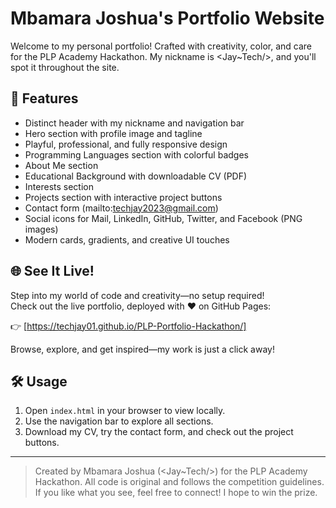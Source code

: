# Mbamara Joshua's Portfolio Website

Welcome to my personal portfolio! Crafted with creativity, color, and care for the PLP Academy Hackathon. My nickname is <Jay~Tech/>, and you'll spot it throughout the site.

## 🚀 Features
- Distinct header with my nickname and navigation bar
- Hero section with profile image and tagline
- Playful, professional, and fully responsive design
- Programming Languages section with colorful badges
- About Me section
- Educational Background with downloadable CV (PDF)
- Interests section
- Projects section with interactive project buttons
- Contact form (mailto:techjay2023@gmail.com)
- Social icons for Mail, LinkedIn, GitHub, Twitter, and Facebook (PNG images)
- Modern cards, gradients, and creative UI touches

## 🌐 See It Live!

Step into my world of code and creativity—no setup required!  
Check out the live portfolio, deployed with ❤️ on GitHub Pages:

👉 [https://techjay01.github.io/PLP-Portfolio-Hackathon/]

Browse, explore, and get inspired—my work is just a click away!

## 🛠️ Usage

1. Open `index.html` in your browser to view locally.
2. Use the navigation bar to explore all sections.
3. Download my CV, try the contact form, and check out the project buttons.

---

> Created by Mbamara Joshua (<Jay~Tech/>) for the PLP Academy Hackathon. All code is original and follows the competition guidelines. If you like what you see, feel free to connect! I hope to win the prize.
